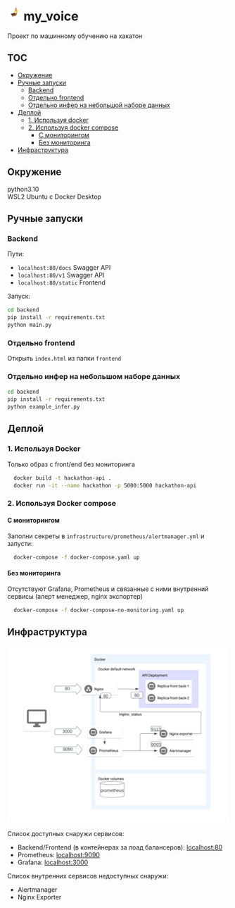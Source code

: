 # <img src="docs/logo.png" alt="Logo" style="width: 30px; height: 30px;"> my_voice

Проект по машинному обучению на хакатон

## TOC

- [Окружение](#окружение)
- [Ручные запуски](#%D1%80%D1%83%D1%87%D0%BD%D1%8B%D0%B5-%D0%B7%D0%B0%D0%BF%D1%83%D1%81%D0%BA%D0%B8)
  - [Backend](#backend)
  - [Отдельно frontend](#отдельно-frontend)
  - [Отдельно инфер на небольшой наборе данных](#отдельно-инфер-на-небольшом-наборе-данных)
- [Деплой](#%D0%B4%D0%B5%D0%BF%D0%BB%D0%BE%D0%B9)
  - [1. Используя docker](#1-используя-docker)
  - [2. Используя docker compose](#2-используя-docker-compose)
    - [С мониторингом](#с-мониторингом)
    - [Без мониторинга](#без-мониторинга)
- [Инфраструктура](#%D0%B8%D0%BD%D1%84%D1%80%D0%B0%D1%81%D1%82%D1%80%D1%83%D0%BA%D1%82%D1%83%D1%80%D0%B0)

## Окружение

python3.10  
WSL2 Ubuntu с Docker Desktop

## Ручные запуски

### Backend

Пути:

- `localhost:80/docs` Swagger API
- `localhost:80/v1` Swagger API
- `localhost:80/static` Frontend

Запуск:

```bash
cd backend
pip install -r requirements.txt
python main.py
```

### Отдельно frontend

Открыть `index.html` из папки `frontend`

### Отдельно инфер на небольшом наборе данных

```bash
cd backend
pip install -r requirements.txt
python example_infer.py
```

## Деплой

### 1. Используя Docker

Только образ с front/end без мониторинга

```bash
  docker build -t hackathon-api .
  docker run -it --name hackathon -p 5000:5000 hackathon-api
```

### 2. Используя Docker compose

#### С мониторингом

Заполни секреты в `infrastructure/prometheus/alertmanager.yml` и запусти:

```bash
  docker-compose -f docker-compose.yaml up
```

#### Без мониторинга

Отсутствуют Grafana, Prometheus и связанные с ними внутренний сервисы (алерт менеджер, nginx экспортер)

```bash
  docker-compose -f docker-compose-no-monitoring.yaml up
```

## Инфраструктура

<img src="docs/infrastructure.svg">

Список доступных снаружи сервисов:

- Backend/Frontend (в контейнерах за лоад балансеров): [localhost:80](localhost:8080)
- Prometheus: [localhost:9090](localhost:9090)
- Grafana: [localhost:3000](localhost:3000)

Список внутренних сервисов недоступных снаружи:

- Alertmanager
- Nginx Exporter

